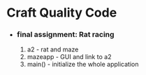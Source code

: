 # Craft Quality Code  

* ### __final assignment:__ Rat racing  
   1. a2 - rat and maze
   2. mazeapp - GUI and link to a2
   3. main() - initialize the whole application
